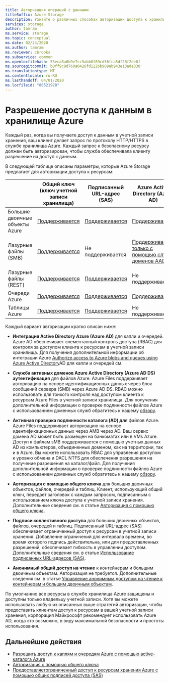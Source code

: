 ```yaml
---
title: Авторизация операций с данными
titleSuffix: Azure Storage
description: Узнайте о различных способах авторизации доступа к хранилищам Azure, включая active-каталог Azure, авторизацию общих ключей или подписи общего доступа (SAS).
services: storage
author: tamram
ms.service: storage
ms.topic: conceptual
ms.date: 02/24/2020
ms.author: tamram
ms.reviewer: cbrooks
ms.subservice: common
ms.openlocfilehash: 53eca8a0b9e7cc9abb8f89cd56fca5df28f2de0f
ms.sourcegitcommit: b0ff9c9d760a0426fd1226b909ab943e13ade330
ms.translationtype: MT
ms.contentlocale: ru-RU
ms.lasthandoff: 04/01/2020
ms.locfileid: "80521928"
---
```

# <a name="authorizing-access-to-data-in-azure-storage"></a>Разрешение доступа к данным в хранилище Azure

Каждый раз, когда вы получаете доступ к данным в учетной записи хранения, ваш клиент делает запрос по протоколу HTTP/HTTPS в службе хранилища Azure. Каждый запрос к безопасному ресурсу должен быть авторизирован, чтобы служба обеспечивала клиенту разрешение на доступ к данным.

В следующей таблице описаны параметры, которые Azure Storage предлагает для авторизации доступа к ресурсам:

|  |Общий ключ (ключ учетной записи хранилища)  |Подписанный URL-адрес (SAS)  |Azure Active Directory (Azure AD)  |Активный каталог (предварительный просмотр) |Анонимный доступ к чтению  |
|---------|---------|---------|---------|---------|---------|
|Большие двоичные объекты Azure     |[Поддерживается](/rest/api/storageservices/authorize-with-shared-key/)         |[Поддерживается](storage-sas-overview.md)         |[Поддерживается](storage-auth-aad.md)         |Не поддерживается|[Поддерживается](../blobs/storage-manage-access-to-resources.md)         |
|Лазурные файлы (SMB)     |[Поддерживается](/rest/api/storageservices/authorize-with-shared-key/)         |Не поддерживается         |[Поддерживается только с помощью служб доменов AAD](../files/storage-files-active-directory-overview.md)         |[Поддерживаемые учетные данные должны быть синхронизированы с Azure AD](../files/storage-files-active-directory-overview.md)|Не поддерживается         |
|Лазурные файлы (REST)     |[Поддерживается](/rest/api/storageservices/authorize-with-shared-key/)         |[Поддерживается](storage-sas-overview.md)         |Не поддерживается         |Не поддерживается |Не поддерживается         |
|Очереди Azure     |[Поддерживается](/rest/api/storageservices/authorize-with-shared-key/)         |[Поддерживается](storage-sas-overview.md)         |[Поддерживается](storage-auth-aad.md)         |Не поддерживается | Не поддерживается         |
|Таблицы Azure     |[Поддерживается](/rest/api/storageservices/authorize-with-shared-key/)         |[Поддерживается](storage-sas-overview.md)         |Не поддерживается         |Не поддерживается| Не поддерживается         |

Каждый вариант авторизации кратко описан ниже:

- **Интеграция Active Directory Azure (Azure AD)** для капли и очередей. Azure AD обеспечивает элементанный контроль доступа (RBAC) для контроля за доступом клиента к ресурсам в учетной записи хранилища. Для получения дополнительной информации об интеграции Azure [Authorize access to Azure blobs and queues using Azure Active Directory](storage-auth-aad.md)AD для капли и очередей см.

- **Служба активных доменов Azure Active Directory (Azure AD DS) аутентификация** для файлов Azure. Azure Files поддерживает авторизацию на основе идентификационных данных через блок сообщений сервера (SMB) через Azure AD DS. RBAC можно использовать для тонкого контроля над доступом клиента к ресурсам Azure Files в учетной записи хранилища. Для получения дополнительной информации о проверке подлинности файлов Azure с использованием доменных служб обратитесь к нашему [обзору](../files/storage-files-active-directory-overview.md).

- **Активная проверка подлинности каталога (AD) для** файлов Azure. Azure Files поддерживает авторизацию на основе идентификационных данных через AMB через AD. Ваш сервис домена AD может быть размещен на банкоматах или в VMs Azure. Доступ к файлам sMB поддерживается с помощью учетных данных AD из компьютеров, объединенных доменом, как на территории, так и в Azure. Вы можете использовать RBAC для управления доступом к уровню обмена и DACL NTFS для обеспечения разрешения на получение разрешения на каталог/файл. Для получения дополнительной информации о проверке подлинности файлов Azure с использованием доменных служб обратитесь к нашему [обзору](../files/storage-files-active-directory-overview.md).

- **Авторизация с помощью общего ключа** для больших двоичных объектов, файлов, очередей и таблиц. Клиент, использующий общий ключ, передает заголовок с каждым запросом, подписанным с использованием ключа доступа к учетной записи хранения. Дополнительные сведения см. в статье [Авторизация с помощью общего ключа](/rest/api/storageservices/authorize-with-shared-key/).
- **Подписи коллективного доступа** для больших двоичных объектов, файлов, очередей и таблиц. Подписанный URL-адрес (SAS) обеспечивает ограниченный доступ к ресурсам в учетной записи хранения. Добавление ограничений для интервала времени, во время которого подпись действительна, или для предоставленных разрешений, обеспечивает гибкость в управлении доступом. Дополнительные сведения см. в статье [Использование подписанных URL-адресов (SAS)](storage-sas-overview.md).
- **Анонимный общий доступ на чтение** к контейнерам и большим двоичным объектам. Авторизация не требуется. Дополнительные сведения см. в статье [Управление анонимным доступом на чтение к контейнерам и большим двоичным объектам](../blobs/storage-manage-access-to-resources.md).  

По умолчанию все ресурсы в службе хранилища Azure защищены и доступны только владельцу учетной записи. Хотя вы можете использовать любую из описанных выше стратегий авторизации, чтобы предоставить клиентам доступ к ресурсам в вашей учетной записи хранения, корпорация Майкрософт рекомендует использовать Azure AD, когда это возможно, в виду максимальной безопасности и простоты использования.

## <a name="next-steps"></a>Дальнейшие действия

- [Разрешить доступ к каплям и очередям Azure с помощью active-каталога Azure](storage-auth-aad.md)
- [Авторизация с помощью общего ключа](/rest/api/storageservices/authorize-with-shared-key/)
- [Предоставляетограниченный доступ к ресурсам хранения Azure с помощью общих подписей доступа (SAS)](storage-sas-overview.md)
